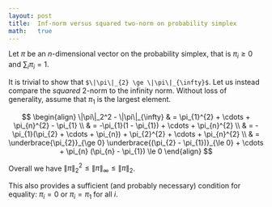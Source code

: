 ```yaml
---
layout: post
title:  Inf-norm versus squared two-norm on probability simplex
math:   true
---
```


Let $\pi$ be an $n$-dimensional vector on the probability simplex, that is $\pi_{i} \ge 0$ and $\sum_{i} \pi_{i} = 1$.

It is trivial to show that `$\|\pi\|_{2} \ge \|\pi\|_{\infty}$`.
Let us instead compare the _squared_ 2-norm to the infinity norm.
Without loss of generality, assume that $\pi_{1}$ is the largest element.

$$
\begin{align}
\|\pi\|_2^2 - \|\pi\|_{\infty}
& = \pi_{1}^{2} + \cdots + \pi_{n}^{2} - \pi_{1} \\
& = -\pi_{1}(1 - \pi_{1}) + \cdots + \pi_{n}^{2} \\
& = -\pi_{1}(\pi_{2} + \cdots + \pi_{n}) + \pi_{2}^{2} + \cdots + \pi_{n}^{2} \\
& = \underbrace{\pi_{2}}_{\ge 0} \underbrace{(\pi_{2} - \pi_{1})}_{\le 0} + \cdots + \pi_{n} (\pi_{n} - \pi_{1}) \le 0
\end{align}
$$

Overall we have $\|\pi\|_{2}^{2} \le \|\pi\|_{\infty} \le \|\pi\|_{2}$.

This also provides a sufficient (and probably necessary) condition for equality: $\pi_{i} = 0$ or $\pi_{i} = \pi_{1}$ for all $i$.
